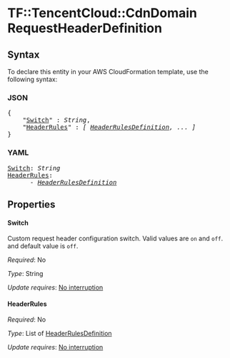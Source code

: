 # TF::TencentCloud::CdnDomain RequestHeaderDefinition

## Syntax

To declare this entity in your AWS CloudFormation template, use the following syntax:

### JSON

<pre>
{
    "<a href="#switch" title="Switch">Switch</a>" : <i>String</i>,
    "<a href="#headerrules" title="HeaderRules">HeaderRules</a>" : <i>[ <a href="headerrulesdefinition.md">HeaderRulesDefinition</a>, ... ]</i>
}
</pre>

### YAML

<pre>
<a href="#switch" title="Switch">Switch</a>: <i>String</i>
<a href="#headerrules" title="HeaderRules">HeaderRules</a>: <i>
      - <a href="headerrulesdefinition.md">HeaderRulesDefinition</a></i>
</pre>

## Properties

#### Switch

Custom request header configuration switch. Valid values are `on` and `off`. and default value is `off`.

_Required_: No

_Type_: String

_Update requires_: [No interruption](https://docs.aws.amazon.com/AWSCloudFormation/latest/UserGuide/using-cfn-updating-stacks-update-behaviors.html#update-no-interrupt)

#### HeaderRules

_Required_: No

_Type_: List of <a href="headerrulesdefinition.md">HeaderRulesDefinition</a>

_Update requires_: [No interruption](https://docs.aws.amazon.com/AWSCloudFormation/latest/UserGuide/using-cfn-updating-stacks-update-behaviors.html#update-no-interrupt)

